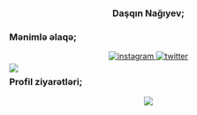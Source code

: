### <div align="center">Daşqın Nağıyev;</div>
  



### Mənimlə əlaqə;  
<div align="center">
<a href="https://instagram.com/dasqinnagiyev" target="_blank">
<img src=https://img.shields.io/badge/instagram-%23000000.svg?&style=for-the-badge&logo=instagram&logoColor=white alt=instagram style="margin-bottom: 5px;" />
</a>
<a href="https://twitter.com/dasqinnagiyev" target="_blank">
<img src=https://img.shields.io/badge/twitter-%2300acee.svg?&style=for-the-badge&logo=twitter&logoColor=white alt=twitter style="margin-bottom: 5px;" />
</a>

</div>  
  

<img src="https://github-readme-stats.vercel.app/api/top-langs/?username=dasqinnagiyev&hide_border=true&layout=compact" align="left" />  



### Profil ziyarətləri;  
<div align="center">
<img src="https://komarev.com/ghpvc/?username=dasqinnagiyev&&style=flat-square" align="center" />
</div>  
  

<br/>  








